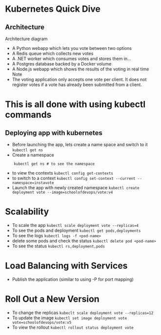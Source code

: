 # Kubernetes Quick Dive
## Architecture
Architecture diagram

- A Python webapp which lets you vote between two options
- A Redis queue which collects new votes
- A .NET worker which consumes votes and stores them in…
- A Postgres database backed by a Docker volume
- A Node.js webapp which shows the results of the voting in real time
    Note
- The voting application only accepts one vote per client. It does not register votes if a vote has already been submitted from a client.
# This is all done with using kubectl commands
## Deploying app with kubernetes
- Before launching the app, lets create a name space and switch to it
```kubectl get ns```
- Create a namespace
```kubectl create ns instavote
    kubectl get ns # to see the namespace
```
- to view the contexts
```kubectl config get-contexts```
- to switch to a context
```kubectl config set-context --current --namespace=instavote```
- Launch the app with newly created namespace
```kubectl create deployment vote --image=schoolofdevops/vote:v4```
# Scalability
- To scale the app
```kubectl scale deployment vote --replicas=4```
- To see the pods and deployment
```kubectl get pods,deployments```
- To see the logs
```kubectl logs -f <pod-name>```
- delete some pods and check the status
```kubectl delete pod <pod-name>```
- To see the status 
```kubectl rs,deployment,pods```
# Load Balancing with Services
- Publish the application (similar to using -P for port mapping)
# Roll Out a New Version
- To change the replicas
```kubeclt scale deployment vote --replicas=12```
- To update the image
```kubectl set image deployment vote vote=schoolofdevops/vote:v5```
- To view the rollout
```kubectl rollout status deployment vote```
